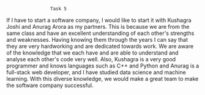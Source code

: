 					Task 5

If I have to start a software company, I would like to start it with Kushagra Joshi and Anurag Arora as my partners. This is because we are from the same class and have an 
excellent understanding of each other's strengths and weaknesses. Having knowing them through the years I can say that they are very hardworking and are dedicated towards work. We 
are aware of the knowledge that we each have and are able to understand and analyse each other's code very well. Also, Kushagra is a very good programmer and knows languages such 
as C++ and Python and Anurag is a full-stack web developer, and I have studied data science and machine learning. With this diverse knowledge, we would make a great team to make 
the software company successful.
